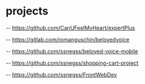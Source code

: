# projects

-- https://github.com/CanUFeelMyHeart/expertPlus

-- https://gitlab.com/romanguschin/belovedvoice

-- https://github.com/ssnegss/beloved-voice-mobile

-- https://github.com/ssnegss/shopping-cart-project

-- https://github.com/ssnegss/FrontWebDev
